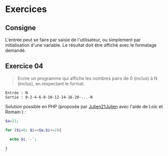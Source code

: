 # Exercices
## Consigne
L'entrée peut se faire par saisie de l'utilisateur, ou simplement par initialisation d'une variable. Le résultat doit être affiché avec le formatage demandé.

## Exercice 04
>Ecrire un programme qui affiche les nombres pairs de 0 (inclus) à N (inclus), en respectant le format.
```
Entrée : N
Sortie : 0-2-4-6-8-10-12-14-16-20-...-N
```
Solution possible en PHP (proposée par [Julien21Julien](https://github.com/Julien21Julien) avec l'aide de Loïc et Romain ) :
```PHP
$a=21;

for ($i=0; $i<=$a;$i+=2){
  
  echo $i.'-'; 
 
}
```
